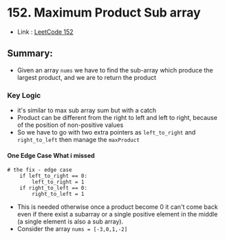 # 152. Maximum Product Sub array
- Link : [LeetCode 152](https://leetcode.com/problems/maximum-product-subarray/description/)

## Summary:
  - Given an array `nums` we have to find the sub-array which produce the largest product, and we are to return the product

### Key Logic
  - it's similar to max sub array sum but with a catch
  - Product can be different from the right to left and left to right, because of the position of non-positive values
  - So we have to go with two extra pointers as `left_to_right` and `right_to_left` then manage the `maxProduct`

#### One Edge Case What i missed
```
# the fix - edge case
    if left_to_right == 0:
        left_to_right = 1
    if right_to_left == 0:
        right_to_left = 1
```
  - This is needed otherwise once a product become 0 it can't come back even if there exist a subarray or a single positive element in the middle (a single element is also a sub array). 
  - Consider the array `nums = [-3,0,1,-2]`